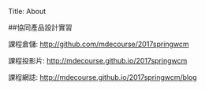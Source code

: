Title: About

##協同產品設計實習 

課程倉儲: <a href="http://github.com/mdecourse/wcm">http://github.com/mdecourse/2017springwcm</a>

課程投影片: <a href="http://mdecourse.github.io/2017springwcm">http://mdecourse.github.io/2017springwcm</a>

課程網誌: <a href="http://mdecourse.github.io/2017springwcm/blog">http://mdecourse.github.io/2017springwcm/blog</a>








